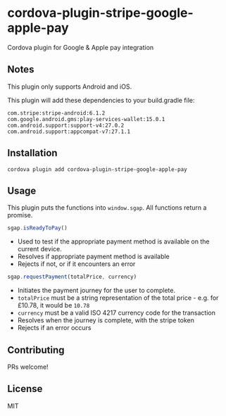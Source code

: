 # cordova-plugin-stripe-google-apple-pay
Cordova plugin for Google &amp; Apple pay integration

## Notes

This plugin only supports Android and iOS.

This plugin will add these dependencies to your build.gradle file:

```
com.stripe:stripe-android:6.1.2
com.google.android.gms:play-services-wallet:15.0.1
com.android.support:support-v4:27.0.2
com.android.support:appcompat-v7:27.1.1
```

## Installation

```
cordova plugin add cordova-plugin-stripe-google-apple-pay
```

## Usage

This plugin puts the functions into `window.sgap`.
All functions return a promise.

```javascript
sgap.isReadyToPay()
```

 - Used to test if the appropriate payment method is available on the current device.
 - Resolves if appropriate payment method is available
 - Rejects if not, or if it encounters an error

```javascript
sgap.requestPayment(totalPrice, currency)
```
  - Initiates the payment journey for the user to complete.
  - `totalPrice` must be a string representation of the total price - e.g. for £10.78, it would be `10.78`
  - `currency` must be a valid ISO 4217 currency code for the transaction
  - Resolves when the journey is complete, with the stripe token
  - Rejects if an error occurs

## Contributing

PRs welcome!

## License

MIT
